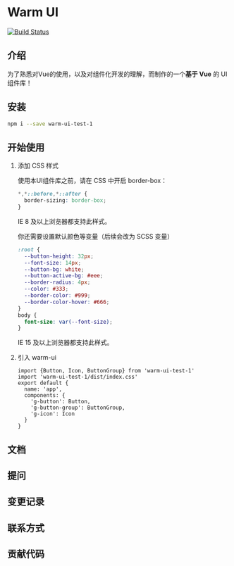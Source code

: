# Warm UI 

[![Build Status](https://travis-ci.org/ppambler/warm-ui.svg?branch=master)](https://travis-ci.org/ppambler/warm-ui)

## 介绍

为了熟悉对Vue的使用，以及对组件化开发的理解，而制作的一个**基于 Vue**  的 UI 组件库！

## 安装

```bash
npm i --save warm-ui-test-1
```

## 开始使用

1. 添加 CSS 样式

   使用本UI组件库之前，请在 CSS 中开启 border-box：

   ```css
   *,*::before,*::after {
     border-sizing: border-box;
   }
   ```

    IE 8 及以上浏览器都支持此样式。

    你还需要设置默认颜色等变量（后续会改为 SCSS 变量）

   ```css
   :root {
     --button-height: 32px;
     --font-size: 14px;
     --button-bg: white;
     --button-active-bg: #eee;
     --border-radius: 4px;
     --color: #333;
     --border-color: #999;
     --border-color-hover: #666;
   }
   body {
     font-size: var(--font-size);
   }
   ```

   IE 15 及以上浏览器都支持此样式。

2. 引入 warm-ui

   ```vue
   import {Button, Icon, ButtonGroup} from 'warm-ui-test-1'
   import 'warm-ui-test-1/dist/index.css'
   export default {
     name: 'app',
     components: {
       'g-button': Button,
       'g-button-group': ButtonGroup,
       'g-icon': Icon
     }
   }
   ```

   


## 文档



## 提问



## 变更记录



## 联系方式



## 贡献代码

